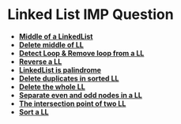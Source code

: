 # Linked List IMP Question 

- [**Middle of a LinkedList**](MiddleofLL.md)
- [**Delete middle of LL**]()
- [**Detect Loop & Remove loop from a LL**]()
- [**Reverse a LL**](ReverseLLSoln.md)
- [**LinkedList is palindrome**]()
- [**Delete duplicates in sorted LL**]()
- [**Delete the whole LL**]()
- [**Separate even and odd nodes in a LL**]()
- [**The intersection point of two LL**]()
- [**Sort a LL**]()